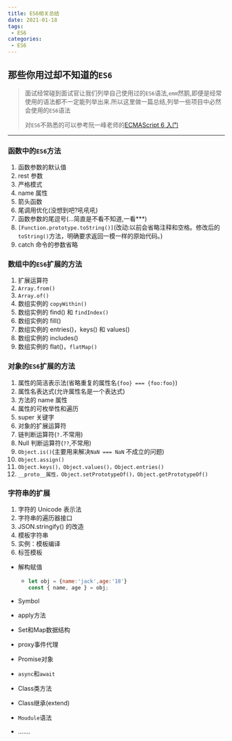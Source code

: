 ```yaml
---
title: ES6相关总结
date: 2021-01-18
tags:
 - ES6
categories:
 - ES6
---
```

##  那些你用过却不知道的`ES6`

> 面试经常碰到面试官让我们列举自己使用过的`ES6`语法,`emm`然鹅,即便是经常使用的语法都不一定能列举出来.所以这里做一篇总结,列举一些项目中必然会使用的`ES6`语法
>
> 对`ES6`不熟悉的可以参考阮一峰老师的[ECMAScript 6 入门](https://es6.ruanyifeng.com/)

----

### 函数中的`ES6`方法

1. 函数参数的默认值
2. rest 参数
3. 严格模式
4. name 属性
5. 箭头函数
6. 尾调用优化(没想到吧?吼吼吼)
7. 函数参数的尾逗号(...简直是不看不知道,一看***)
8. `[Function.prototype.toString()]`(改动:以前会省略注释和空格。修改后的`toString()`方法，明确要求返回一模一样的原始代码。)
9. catch 命令的参数省略
### 数组中的`ES6`扩展的方法

1. 扩展运算符
2. `Array.from()`
3. `Array.of()`
4. 数组实例的 `copyWithin()`
5. 数组实例的 find() 和 `findIndex()`
6. 数组实例的 fill()
7. 数组实例的 entries()，keys() 和 values()
8. 数组实例的 includes()
9. 数组实例的 flat()，`flatMap()`
### 对象的`ES6`扩展的方法

1. 属性的简洁表示法(省略重复的属性名`{foo} === {foo:foo}`)
2. 属性名表达式(允许属性名是一个表达式)
3. 方法的 name 属性
4. 属性的可枚举性和遍历
5. super 关键字
6. 对象的扩展运算符
7. 链判断运算符(`?.`不常用)
8. Null 判断运算符(`??`,不常用)
9. `Object.is()`(主要用来解决`NaN === NaN` 不成立的问题)
10. `Object.assign()`
11. `Object.keys()，Object.values()，Object.entries()`
12. `__proto__属性，Object.setPrototypeOf()，Object.getPrototypeOf()`

### 字符串的扩展

1. 字符的 Unicode 表示法
2. 字符串的遍历器接口
3. JSON.stringify() 的改造
4. 模板字符串
5. 实例：模板编译
6. 标签模板

- 解构赋值

  - ```javascript
    let obj = {name:'jack',age:'18'}
    const { name, age } = obj;
    ```

- Symbol

- apply方法

- Set和Map数据结构

- proxy事件代理

- Promise对象

- `async`和`await`

- Class类方法

- Class继承(extend)

- `Moudule`语法

- .......

  





